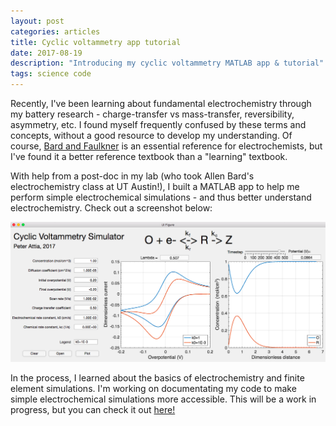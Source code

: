 ```yaml
---
layout: post
categories: articles
title: Cyclic voltammetry app tutorial
date: 2017-08-19
description: "Introducing my cyclic voltammetry MATLAB app & tutorial"
tags: science code
---
```


Recently, I've been learning about fundamental electrochemistry
through my battery research -
charge-transfer vs mass-transfer, reversibility, asymmetry, etc. I found myself
frequently confused by these terms and concepts, without a good resource to
develop my understanding. Of course,
[Bard and Faulkner](https://www.amazon.com/Electrochemical-Methods-Fundamentals-Allen-Bard/dp/0471043729)
is an essential reference for electrochemists, but I've found it a better
reference textbook than a "learning" textbook.

With help from a post-doc in my lab (who took Allen Bard's
electrochemistry class at UT Austin!),
I built a MATLAB app to help me perform simple electrochemical simulations -
and thus better understand electrochemistry.
Check out a screenshot below:

![Screenshot](/img/CVsimscreenshot.png)

In the process, I learned about the basics of electrochemistry
and finite element simulations.
I'm working on documentating my code to make simple electrochemical
simulations more accessible.
This will be a work in progress, but you can check it out
[here!](\cyclic_voltammetry_simulation\index.html)
